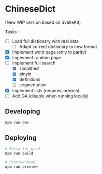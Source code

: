 # ChineseDict

(New WIP version based on SvelteKit)

Tasks:

- [ ] Load full dictionary with real data
    - [ ] Adapt current dictionary to new format
- [x] Implement word page (only to parity)
- [x] Implement random page
- [ ] Implement full search
    - [x] simplified
    - [x] pinyin
    - [x] definitions
    - [ ] segmentation
- [x] Implement lists (requires indexes)
- [ ] Add GA (disable when running locally)

## Developing

```bash
npm run dev
```

## Deploying

```bash
# Build for prod
npm run build

# Preview prod
npm run preview
```
